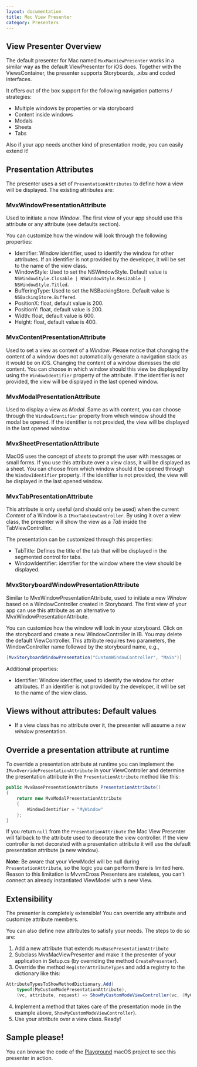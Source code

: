 ```yaml
---
layout: documentation
title: Mac View Presenter
category: Presenters
---
```


## View Presenter Overview

The default presenter for Mac named `MvxMacViewPresenter` works in a similar way as the default ViewPresenter for iOS does. Together with the ViewsContainer, the presenter supports Storyboards, .xibs and coded interfaces.

It offers out of the box support for the following navigation patterns / strategies:

- Multiple windows by properties or via storyboard
- Content inside windows
- Modals
- Sheets
- Tabs

Also if your app needs another kind of presentation mode, you can easily extend it!

## Presentation Attributes

The presenter uses a set of `PresentationAttributes` to define how a view will be displayed. The existing attributes are:

### MvxWindowPresentationAttribute

Used to initiate a new _Window_. The first view of your app should use this attribute or any attribute (see defaults section).

You can customize how the window will look through the following properties:

- Identifier: Window identifier, used to identify the window for other attributes. If an identifier is not provided by the developer, it will be set to the name of the view class.
- WindowStyle: Used to set the NSWindowStyle. Default value is `NSWindowStyle.Closable | NSWindowStyle.Resizable | NSWindowStyle.Titled`.
- BufferingType: Used to set the NSBackingStore. Default value is `NSBackingStore.Buffered`.
- PositionX: float, default value is 200.
- PositionY: float, default value is 200.
- Width: float, default value is 600.
- Height: float, default value is 400.

### MvxContentPresentationAttribute

Used to set a view as content of a _Window_. Please notice that changing the content of a window does not automatically generate a navigation stack as it would be on iOS. Changing the content of a window dismisses the old content.
You can choose in which window should this view be displayed by using the `WindowIdentifier` property of the attribute. If the identifier is not provided, the view will be displayed in the last opened window.

### MvxModalPresentationAttribute

Used to display a view as _Modal_. Same as with content, you can choose through the `WindowIdentifier` property from which window should the modal be opened. If the identifier is not provided, the view will be displayed in the last opened window.

### MvxSheetPresentationAttribute

MacOS uses the concept of _sheets_ to prompt the user with messages or small forms. If you use this attribute over a view class, it will be displayed as a sheet. You can choose from which window should it be opened through the `WindowIdentifier` property. If the identifier is not provided, the view will be displayed in the last opened window.

### MvxTabPresentationAttribute

This attribute is only useful (and should only be used) when the current _Content_ of a Window is a `IMvxTabViewController`.
By using it over a view class, the presenter will show the view as a _Tab_ inside the TabViewController.

The presentation can be customized through this properties:

- TabTitle: Defines the title of the tab that will be displayed in the segmented control for tabs.
- WindowIdentifier: identifier for the window where the view should be displayed.

### MvxStoryboardWindowPresentationAttribute

Similar to MvxWindowPresentationAttribute, used to initiate a new _Window_ based on a WindowController created in Storyboard. The first view of your app can use this attribute as an alternative to MvxWindowPresentationAttribute.

You can customize how the window will look in your storyboard. Click on the storyboard and create a new WindowController in IB. You may delete the default ViewController. This attribute requires two parameters, the WindowController name followed by the storyboard name, e.g.,
```c#
[MvxStoryboardWindowPresentation("CustomWindowController", "Main")]
```

Additional properties:

- Identifier: Window identifier, used to identify the window for other attributes. If an identifier is not provided by the developer, it will be set to the name of the view class.

## Views without attributes: Default values

- If a view class has no attribute over it, the presenter will assume a _new window_ presentation.

## Override a presentation attribute at runtime

To override a presentation attribute at runtime you can implement the `IMvxOverridePresentationAttribute` in your ViewController and determine the presentation attribute in the `PresentationAttribute` method like this:
```c#
public MvxBasePresentationAttribute PresentationAttribute()
{
    return new MvxModalPresentationAttribute
    {
        WindowIdentifier = "MyWindow"
    };
}
```

If you return `null` from the `PresentationAttribute` the Mac View Presenter will fallback to the attribute used to decorate the view controller. If the view controller is not decorated with a presentation attribute it will use the default presentation attribute (a new window).

__Note:__ Be aware that your ViewModel will be null during `PresentationAttribute`, so the logic you can perform there is limited here. Reason to this limitation is MvvmCross Presenters are stateless, you can't connect an already instantiated ViewModel with a new View.

## Extensibility
The presenter is completely extensible! You can override any attribute and customize attribute members.

You can also define new attributes to satisfy your needs. The steps to do so are:

1. Add a new attribute that extends `MvxBasePresentationAttribute`
2. Subclass MvxMacViewPresenter and make it the presenter of your application in Setup.cs (by overriding the method `CreatePresenter`).
3. Override the method `RegisterAttributeTypes` and add a registry to the dictionary like this:

```c#
AttributeTypesToShowMethodDictionary.Add(
    typeof(MyCustomModePresentationAttribute),
    (vc, attribute, request) => ShowMyCustomModeViewController(vc, (MyCustomPresentationAttribute)attribute, request));
```

4. Implement a method that takes care of the presentation mode (in the example above, `ShowMyCustomModeViewController`).
5. Use your attribute over a view class. Ready!


## Sample please!
You can browse the code of the [Playground](https://github.com/MvvmCross/MvvmCross/tree/master/TestProjects/Playground) macOS project to see this presenter in action.

